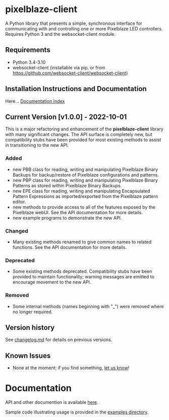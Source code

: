 # pixelblaze-client
A Python library that presents a simple, synchronous interface for communicating with and
controlling one or more Pixelblaze LED controllers. Requires Python 3 and the websocket-client
module.

## Requirements
- Python 3.4-3.10
- websocket-client (installable via pip, or from https://github.com/websocket-client/websocket-client)

## Installation Instructions and Documentation
 Here... [Documentation Index](docs/index.md)

## Current Version [**v1.0.0**] - 2022-10-01

This is a major refactoring and enhancement of the **pixelblaze-client** library with many significant changes. The API surface is completely new, but compatibility stubs have been provided for most existing methods to assist in transitioning to the new API.

### Added

* new PBB class for reading, writing and manipulating Pixelblaze Binary Backups for backup/restore of Pixelblaze configurations and patterns.
* new PBP class for reading, writing and manipulating Pixelblaze Binary Patterns as stored within Pixelblaze Binary Backups.
* new EPE class for reading, writing and manipulating Encapsulated Pattern Expressions as imported/exported from the Pixelblaze pattern editor.
* new methods to provide access to all of the features exposed by the Pixelblaze webUI. See the API documentation for more details.
* new example programs to demonstrate the new API.

### Changed

* Many existing methods renamed to give common names to related functions.  See the API documentation for more details.

### Deprecated

* Some existing methods deprecated.  Compatibility stubs have been provided to maintain functionality; warning messages are emitted to encourage movement to the new API.

### Removed

* Some internal methods (names beginning with "_") were removed where no longer required.


## Version history
See [changelog.md](https://github.com/zranger1/pixelblaze-client/blob/main/changelog.md) for details on previous versions.

## Known Issues
- None at the moment; if you find something, [let us know](https://github.com/zranger1/pixelblaze-client/issues/new/choose)!

# Documentation

API and other documention is available [here](https://github.com/zranger1/pixelblaze-client/blob/main/docs/index.md).

Sample code illustrating usage is provided in the [examples directory](https://github.com/zranger1/pixelblaze-client/blob/main/pixelblaze-client/examples).

